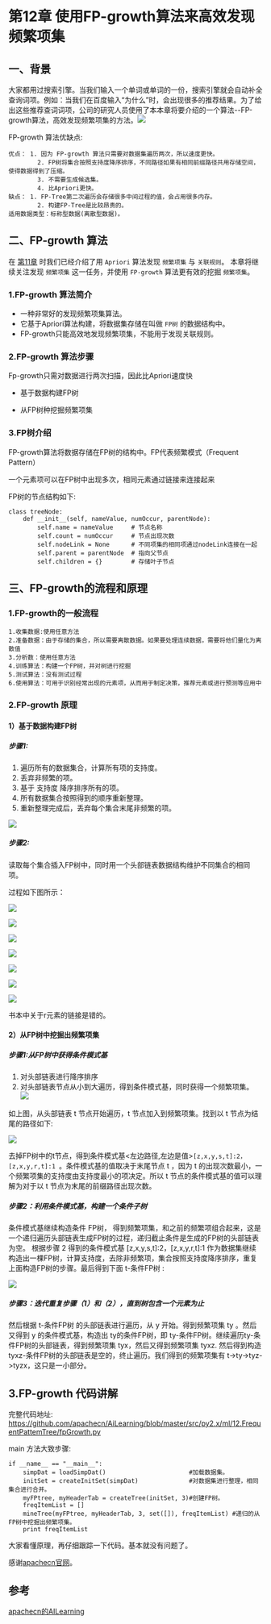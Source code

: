 # 第12章 使用FP-growth算法来高效发现频繁项集

## 一、背景

大家都用过搜索引擎。当我们输入一个单词或单词的一份，搜索引擎就会自动补全查询词项。例如：当我们在百度输入“为什么”时，会出现很多的推荐结果。为了给出这些推荐查词词项，公司的研究人员使用了本本章将要介绍的一个算法--FP-growth算法，高效发现频繁项集的方法。![](E:./pic/百度搜索.jpg)

FP-growth 算法优缺点:

```
优点： 1. 因为 FP-growth 算法只需要对数据集遍历两次，所以速度更快。
        2. FP树将集合按照支持度降序排序，不同路径如果有相同前缀路径共用存储空间，使得数据得到了压缩。
        3. 不需要生成候选集。
        4. 比Apriori更快。
缺点： 1. FP-Tree第二次遍历会存储很多中间过程的值，会占用很多内存。
        2. 构建FP-Tree是比较昂贵的。
适用数据类型：标称型数据(离散型数据)。
```

## 二、FP-growth 算法

在 [第11章](https://github.com/apachecn/AiLearning/blob/dev/blog/ml) 时我们已经介绍了用 `Apriori` 算法发现 `频繁项集` 与 `关联规则`。
本章将继续关注发现 `频繁项集` 这一任务，并使用 `FP-growth` 算法更有效的挖掘 `频繁项集`。

### 1.FP-growth 算法简介

- 一种非常好的发现频繁项集算法。
- 它基于Apriori算法构建，将数据集存储在叫做 `FP树` 的数据结构中。
- FP-growth只能高效地发现频繁项集，不能用于发现关联规则。

### 2.FP-growth 算法步骤

Fp-growth只需对数据进行两次扫描，因此比Apriori速度快

- 基于数据构建FP树

- 从FP树种挖掘频繁项集

### 3.FP树介绍

FP-growth算法将数据存储在FP树的结构中。FP代表频繁模式（Frequent Pattern）

一个元素项可以在FP树中出现多次，相同元素通过链接来连接起来

FP树的节点结构如下:

```
class treeNode:
    def __init__(self, nameValue, numOccur, parentNode):
        self.name = nameValue     # 节点名称
        self.count = numOccur     # 节点出现次数
        self.nodeLink = None      # 不同项集的相同项通过nodeLink连接在一起
        self.parent = parentNode  # 指向父节点
        self.children = {}        # 存储叶子节点
```

## 三、FP-growth的流程和原理

### 1.FP-growth的一般流程

```
1.收集数据:使用任意方法
2.准备数据：由于存储的集合，所以需要离散数据。如果要处理连续数据，需要将他们量化为离散值
3.分析数：使用任意方法
4.训练算法：构建一个FP树，并对树进行挖掘
5.测试算法：没有测试过程
6.使用算法：可用于识别经常出现的元素项，从而用于制定决策，推荐元素或进行预测等应用中
```

### 2.FP-growth 原理

#### 1）基于数据构建FP树

##### 步骤1:

1. 遍历所有的数据集合，计算所有项的支持度。
2. 丢弃非频繁的项。
3. 基于 支持度 降序排序所有的项。
4. 所有数据集合按照得到的顺序重新整理。
5. 重新整理完成后，丢弃每个集合末尾非频繁的项。 

![](./pic/11FP-growth1.jpg)

##### 步骤2: 

读取每个集合插入FP树中，同时用一个头部链表数据结构维护不同集合的相同项。

过程如下图所示：

![](./pic/11FP-growth2.jpg)

![](./pic/11FP-growth3.jpg)

![](./pic/11FP-growth4.jpg)

![](./pic/11FP-growth5.jpg)

![](./pic/11FP-growth6.jpg)

![](./pic/11FP-growth7.jpg)

![](./pic/11FP-growth8.jpg)

书本中关于r元素的链接是错的。

#### 2）从FP树中挖掘出频繁项集

##### 步骤1:从FP树中获得条件模式基

1. 对头部链表进行降序排序
2. 对头部链表节点从小到大遍历，得到条件模式基，同时获得一个频繁项集。 ![](./pic/11FP-growth9.jpg)

如上图，从头部链表 t 节点开始遍历，t 节点加入到频繁项集。找到以 t 节点为结尾的路径如下: 

![](./pic/11FP-growth10.jpg)

去掉FP树中的t节点，得到条件模式基<左边路径,左边是值>`[z,x,y,s,t]:2，[z,x,y,r,t]:1 `。条件模式基的值取决于末尾节点 t ，因为 t 的出现次数最小，一个频繁项集的支持度由支持度最小的项决定。所以 t 节点的条件模式基的值可以理解为对于以 t 节点为末尾的前缀路径出现次数。

##### 步骤2：利用条件模式基，构建一个条件子树

条件模式基继续构造条件 FP树， 得到频繁项集，和之前的频繁项组合起来，这是一个递归遍历头部链表生成FP树的过程，递归截止条件是生成的FP树的头部链表为空。 根据步骤 2 得到的条件模式基 [z,x,y,s,t]:2，[z,x,y,r,t]:1 作为数据集继续构造出一棵FP树，计算支持度，去除非频繁项，集合按照支持度降序排序，重复上面构造FP树的步骤。最后得到下面 t-条件FP树 : 

![](./pic/11FP-growth11.jpg)

##### 步骤3：迭代重复步骤（1）和（2），直到树包含一个元素为止

然后根据 t-条件FP树 的头部链表进行遍历，从 y 开始。得到频繁项集 ty 。然后又得到 y 的条件模式基，构造出 ty的条件FP树，即 ty-条件FP树。继续遍历ty-条件FP树的头部链表，得到频繁项集 tyx，然后又得到频繁项集 tyxz. 然后得到构造tyxz-条件FP树的头部链表是空的，终止遍历。我们得到的频繁项集有 t->ty->tyz->tyzx，这只是一小部分。

## 3.FP-growth 代码讲解

完整代码地址: <https://github.com/apachecn/AiLearning/blob/master/src/py2.x/ml/12.FrequentPattemTree/fpGrowth.py>

main 方法大致步骤:

```
if __name__ == "__main__":
    simpDat = loadSimpDat()                       #加载数据集。
    initSet = createInitSet(simpDat)              #对数据集进行整理，相同集合进行合并。
    myFPtree, myHeaderTab = createTree(initSet, 3)#创建FP树。
    freqItemList = []
    mineTree(myFPtree, myHeaderTab, 3, set([]), freqItemList) #递归的从FP树中挖掘出频繁项集。
    print freqItemList
```

大家看懂原理，再仔细跟踪一下代码。基本就没有问题了。

感谢[apachecn官网](http://www.apachecn.org/)。

## 参考

[apachecn的AILearning](https://github.com/apachecn/AiLearning)